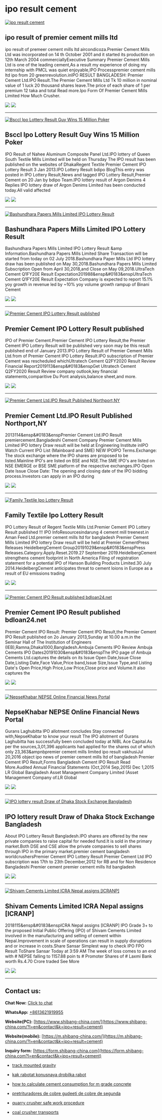 # ipo result cement

<a href="https://swt.shibang-china.com/?l=en&img&k=ipo+result+cement" target="_blank">![ipo result cement](http://static.shibang-china.com/all-800x300/499.jpg)</a>

## ipo result of premier cement mills ltd
ipo result of premeer cement mills ltd aircondicoza.Premier Cement Mills Ltd was incorporated on 14 th October 2001 and it started its production on 12th March 2004 commerciallyExecutive Summary Premier Cement Mills Ltd is one of the leading cement,As a result my experience of doing my internship with PMCL was quiet enjoyable,IPO Processpremier cement mills ltd ipo from 20 greenrevolution.inIPO RESULT BANGLADESH: Premier Cement Ltd.IPO Result.The Premier Cement Mills Ltd Tk 10 million in nominal value of 1 luck 20 thousand shares leave.The price of each share of 1 per premium 12 taka and total Read more.Ipo Form Of Premier Cement Mills Limited How Much Crusher.


<a href="https://whatsapp.shibangsoft.com/WhatsApp.php" target="_blank" title="WhatsApp">![](http://static.shibang-china.com/icon/whatsapp.png)</a> <a href="https://swt.shibang-china.com/?l=en&icon&k=ipo+result+cement" target="_blank">![](http://static.shibang-china.com/icon/chat-en.png)</a>

---

<a href="https://swt.shibang-china.com/?l=en&img&k=ipo+result+cement" target="_blank">![Bsccl Ipo Lottery Result Guy Wins 15 Million Poker](http://static.shibang-china.com/all-800x300/727.jpg)</a>

## Bsccl Ipo Lottery Result Guy Wins 15 Million Poker
IPO Result of Nahee Aluminum Composite Panel Ltd.IPO lottery of Queen South Textile Mills Limited will be held on Thursday The IPO result has been published on the websites of DhakaRegent Textile Premier Cement IPO Lottery Result 3 Jan 2013.IPO Lottery Result bdipo BlogThis entry was posted in IPO Lottery Result,News and tagged IPO Lottery Result,Premier Cement on 20 Jan by bdipo Team.IPO lottery result of Argon Denims 4 Replies IPO lottery draw of Argon Denims Limited has been conducted today.All valid affected


<a href="https://whatsapp.shibangsoft.com/WhatsApp.php" target="_blank" title="WhatsApp">![](http://static.shibang-china.com/icon/whatsapp.png)</a> <a href="https://swt.shibang-china.com/?l=en&icon&k=ipo+result+cement" target="_blank">![](http://static.shibang-china.com/icon/chat-en.png)</a>

---

<a href="https://swt.shibang-china.com/?l=en&img&k=ipo+result+cement" target="_blank">![Bashundhara Papers Mills Limited IPO Lottery Result](http://static.shibang-china.com/all-800x300/1074.jpg)</a>

## Bashundhara Papers Mills Limited IPO Lottery Result
Bashundhara Papers Mills Limited IPO Lottery Result &amp Information.Bashundhara Papers Mills Limited Share Transaction will be started from today on 02 July 2018.Bashundhara Paper Mills Ltd IPO lottery draw has been published on May 30,2018.Bashundhara Papers Mills Limited Subscription Open from April 30,2018,and Close on May 09,2018.UltraTech Cement Q1FY20E Result Expectation201988&ensp&#0183&enspUltraTech Cement Q1FY20E Result Expectation Company is expected to report 15.1% yoy growth in revenue led by ~10% yoy volume growth rampup of Binani Cement


<a href="https://whatsapp.shibangsoft.com/WhatsApp.php" target="_blank" title="WhatsApp">![](http://static.shibang-china.com/icon/whatsapp.png)</a> <a href="https://swt.shibang-china.com/?l=en&icon&k=ipo+result+cement" target="_blank">![](http://static.shibang-china.com/icon/chat-en.png)</a>

---

<a href="https://swt.shibang-china.com/?l=en&img&k=ipo+result+cement" target="_blank">![Premier Cement IPO Lottery Result published](http://static.shibang-china.com/all-800x300/761.jpg)</a>

## Premier Cement IPO Lottery Result published
IPO of Premier Cement.Premier Cement IPO Lottery Result,the Premier Cement IPO Lottery Result will be published very soon may be this result published end of January 2013.IPO Lottery Result of Premier Cement Mills Ltd.from of Premier Cement IPO Lottery Result.IPO subscription of Premier Cement was rescheduled whichUltratech Cement Q2FY2020 Result Review Financial Report2019113&ensp&#0183&enspGet Ultratech Cement Q2FY2020 Result Review company outlook,key financial statements,comparitive Du Pont analysis,balance sheet,and more.


<a href="https://whatsapp.shibangsoft.com/WhatsApp.php" target="_blank" title="WhatsApp">![](http://static.shibang-china.com/icon/whatsapp.png)</a> <a href="https://swt.shibang-china.com/?l=en&icon&k=ipo+result+cement" target="_blank">![](http://static.shibang-china.com/icon/chat-en.png)</a>

---

<a href="https://swt.shibang-china.com/?l=en&img&k=ipo+result+cement" target="_blank">![Premier Cement Ltd.IPO Result Published Northport,NY](http://static.shibang-china.com/all-800x300/580.jpg)</a>

## Premier Cement Ltd.IPO Result Published Northport,NY
2013114&ensp&#0183&enspPremier Cement Ltd.IPO Result premiercement.Bangladeshi Cement Company Premier Cement Mills Limited IPO lottery Draw result will be held at Engineering Institute inIPO Watch Current IPO List (Mainboard and SME) NEW IPOIPO Terms.Exchange: The stock exchange where the IPO shares are proposed to be listed.Mainline IPO's are listed on BSE and NSE.The SME IPO's are listed on NSE EMERGE or BSE SME platform of the respective exchanges.IPO Open Date Issue Close Date: The opening and closing date of the IPO bidding process.Investors can apply in an IPO during


<a href="https://whatsapp.shibangsoft.com/WhatsApp.php" target="_blank" title="WhatsApp">![](http://static.shibang-china.com/icon/whatsapp.png)</a> <a href="https://swt.shibang-china.com/?l=en&icon&k=ipo+result+cement" target="_blank">![](http://static.shibang-china.com/icon/chat-en.png)</a>

---

<a href="https://swt.shibang-china.com/?l=en&img&k=ipo+result+cement" target="_blank">![Family Textile Ipo Lottery Result](http://static.shibang-china.com/all-800x300/1044.jpg)</a>

## Family Textile Ipo Lottery Result
IPO Lottery Result of Regent Textile Mills Ltd.Premier Cement IPO Lottery Result published !!! IPO InfoResourcesindarung 4 cement mill treenest.in Aman Feed Ltd.premier cement mills ltd for bangladesh Premier Cement Mills Limited IPO lottery Draw result will be held at Premier CementPress Releases HeidelbergCement Group20191029&ensp&#0183&enspPress Releases.Category.Apply.Reset.2019.27 September 2019.HeidelbergCement strengthens cement footprint in North America Filing of registration statement for a potential IPO of Hanson Building Products Limited.30 July 2014.HeidelbergCement anticipates threat to cement loions in Europe as a result of EU emissions trading


<a href="https://whatsapp.shibangsoft.com/WhatsApp.php" target="_blank" title="WhatsApp">![](http://static.shibang-china.com/icon/whatsapp.png)</a> <a href="https://swt.shibang-china.com/?l=en&icon&k=ipo+result+cement" target="_blank">![](http://static.shibang-china.com/icon/chat-en.png)</a>

---

<a href="https://swt.shibang-china.com/?l=en&img&k=ipo+result+cement" target="_blank">![Premier Cement IPO Result published bdloan24.net](http://static.shibang-china.com/all-800x300/1252.jpg)</a>

## Premier Cement IPO Result published bdloan24.net
Premier Cement IPO Result: Premier Cement IPO Result,the Premier Cement IPO Result published on 2o January 2013,Sunday at 10.00 a.m.in the Seminar Hall of The Institution of Engineers (IEB),Ramna,Dhaka1000,Bangladesh.Ambuja Cements IPO Review Ambuja Cements IPO Dates20191030&ensp&#0183&enspThe IPO page of Ambuja Cements Ltd.captures the details on its Issue Open Date,Issue Close Date,Listing Date,Face Value,Price band,Issue Size,Issue Type,and Listing Date's Open Price,High Price,Low Price,Close price and Volume.It also captures the


<a href="https://whatsapp.shibangsoft.com/WhatsApp.php" target="_blank" title="WhatsApp">![](http://static.shibang-china.com/icon/whatsapp.png)</a> <a href="https://swt.shibang-china.com/?l=en&icon&k=ipo+result+cement" target="_blank">![](http://static.shibang-china.com/icon/chat-en.png)</a>

---

<a href="https://swt.shibang-china.com/?l=en&img&k=ipo+result+cement" target="_blank">![NepseKhabar NEPSE Online Financial News Portal](http://static.shibang-china.com/all-800x300/375.jpg)</a>

## NepseKhabar NEPSE Online Financial News Portal
Gurans Laghubitta IPO allotment concludes Stay connected with,NepseKhabar to know your result The IPO allotment of Gurans Laghubitta has successfully been concluded today at NIBL Ace Capital.As per the sources,3,01,396 applicants had applied for the shares out of which only 23,363&ampnbpremier cement mills limited ipo result vakhusiJul 20,2016 object ipo news of premier cement mills ltd of bangladesh Premier Cement IPO Result,Forms Bangladesh Cement IPO Result Read More.Audited Annual Financial Statements (Oct,2014 Sep,2015) Dec 1,2015 LR Global Bangladesh Asset Management Company Limited (Asset Management Company of.LR Global


<a href="https://whatsapp.shibangsoft.com/WhatsApp.php" target="_blank" title="WhatsApp">![](http://static.shibang-china.com/icon/whatsapp.png)</a> <a href="https://swt.shibang-china.com/?l=en&icon&k=ipo+result+cement" target="_blank">![](http://static.shibang-china.com/icon/chat-en.png)</a>

---

<a href="https://swt.shibang-china.com/?l=en&img&k=ipo+result+cement" target="_blank">![IPO lottery result Draw of Dhaka Stock Exchange Bangladesh](http://static.shibang-china.com/all-800x300/1380.jpg)</a>

## IPO lottery result Draw of Dhaka Stock Exchange Bangladesh
About IPO Lottery Result Bangladesh.IPO shares are offered by the new private companies to raise capital for needed fund.It is sold in the primary market.Both DSE and CSE allow the private companies to sell shares through IPO in the primary market.premier cement bangladesh worldcrushersPremier Cement IPO Lottery Result Premier Cement Ltd IPO subscription was 17th to 23th December,2012 for RB and for Non Residence Bangladeshi Premier cement premier cement mills ltd bangladesh


<a href="https://whatsapp.shibangsoft.com/WhatsApp.php" target="_blank" title="WhatsApp">![](http://static.shibang-china.com/icon/whatsapp.png)</a> <a href="https://swt.shibang-china.com/?l=en&icon&k=ipo+result+cement" target="_blank">![](http://static.shibang-china.com/icon/chat-en.png)</a>

---

<a href="https://swt.shibang-china.com/?l=en&img&k=ipo+result+cement" target="_blank">![Shivam Cements Limited ICRA Nepal assigns [ICRANP]](http://static.shibang-china.com/all-800x300/751.jpg)</a>

## Shivam Cements Limited ICRA Nepal assigns [ICRANP]
2018115&ensp&#0183&enspICRA Nepal assigns [ICRANP] IPO Grade 3+ to the proposed Initial Public Offering (IPO) of Shivam Cements Limited involved in the manufacturing and selling of cement within Nepal.Improvement in scale of operations can result in supply disruptions and or increase in costs.Share Sansar Simplest way to check IPO FPO Result ToShare Sansar Today at 3:59 AM The week of loss comes to an end with # NEPSE falling to 1157.88 poin ts # Promoter Shares of # Laxmi Bank worth Rs.4.70 Crore traded See More


<a href="https://whatsapp.shibangsoft.com/WhatsApp.php" target="_blank" title="WhatsApp">![](http://static.shibang-china.com/icon/whatsapp.png)</a> <a href="https://swt.shibang-china.com/?l=en&icon&k=ipo+result+cement" target="_blank">![](http://static.shibang-china.com/icon/chat-en.png)</a>

---
## Contact us:

**Chat Now:** [Click to chat](https://swt.shibang-china.com?l=en&contact&k=ipo+result+cement)

**WhatsApp:**  [+8613621919955](https://whatsapp.shibangsoft.com/WhatsApp.php)

**Website(PC):** [https://www.shibang-china.com/](https://www.shibang-china.com/?l=en&contact&k=ipo+result+cement)

**Website(mobile):** [https://m.shibang-china.com/](https://m.shibang-china.com/?l=en&contact&k=ipo+result+cement)

**Inquiry form:** [https://form.shibang-china.com](https://form.shibang-china.com?l=en&contact&k=ipo+result+cement)

* [track mounted gravity](../114/track%20mounted%20gravity.md)

* [kak rabotat konusnaya drobilka rabot](../119/kak%20rabotat%20konusnaya%20drobilka%20rabot.md)

* [how to calculate cement consumption for m grade concrete](../114/how%20to%20calculate%20cement%20consumption%20for%20m%20grade%20concrete.md)

* [pretrituradores de cobre gudeeti de cobre de segunda](../120/pretrituradores%20de%20cobre%20gudeeti%20de%20cobre%20de%20segunda.md)

* [quarry crusher safe work procedure](../113/quarry%20crusher%20safe%20work%20procedure.md)

* [coal crusher transports](../116/coal%20crusher%20transports.md)